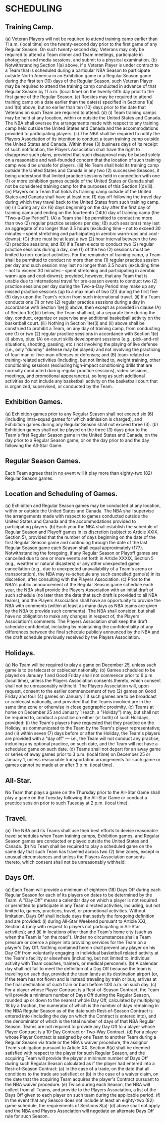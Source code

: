 # SCHEDULING

## Training Camp.

(a) Veteran Players will not be required to attend training camp earlier than 11 a.m. (local time) on the twenty-second day prior to the first game of any Regular Season. On such twenty-second day, Veterans may only be required to attend a Team dinner and Team meetings, participate in photograph and media sessions, and submit to a physical examination.
(b) Notwithstanding Section 1(a) above, if a Veteran Player is under contract to a Team that is scheduled during a particular NBA Season to participate outside North America in an Exhibition game or a Regular Season game during the first ten (10) days of the Regular Season, such Veteran Player may be required to attend the training camp conducted in advance of that Regular Season by 11 a.m. (local time) on the twenty-fifth day prior to the first game of the Regular Season.
(c) Rookies may be required to attend training camp on a date earlier than the date(s) specified in Sections 1(a) and 1(b) above, but no earlier than ten (10) days prior to the date that Veterans on such Team are required to attend.
(d) (i) Team training camps may be held at any location, within or outside the United States and Canada. The NBA shall oversee the arrangements made with respect to any training camp held outside the United States and Canada and the accommodations provided to participating players.
    (ii) The NBA shall be required to notify the Players Association of its intention to conduct a team training camp outside the United States and Canada. Within three (3) business days of its receipt of such notification, the Players Association shall have the right to disapprove such plans, provided that such disapproval may be based solely on a reasonable and well-founded concern that the location of such training camp would be unsafe for players.
    (iii) No Team shall hold its training camp outside the United States and Canada in any two (2) successive Seasons, it being understood that limited practice sessions held in connection with one (1) or more exhibition games outside of the United States or Canada shall not be considered training camp for the purposes of this Section 1(d)(iii).
    (iv) Players on a Team that holds its training camp outside of the United States and Canada shall have at least one (1) day off following the travel day during which they travel back to the United States from such training camp.
(e) (i) During any six (6) days beginning on the day after the first day of training camp and ending on the fourteenth (14th) day of training camp (the "Two-a-Day Period"): (A) a Team shall be permitted to conduct no more than two (2) regular practice sessions per day; (B) such session(s) may last an aggregate of no longer than 3.5 hours (excluding time – not to exceed 30 minutes – spent stretching and participating in aerobic warm-ups and cool-downs); (C) there must be at least a two (2) hour interval between the two (2) practice sessions; and (D) if a Team elects to conduct two (2) regular practice sessions during a day, one (1) of the two (2) sessions must be limited to non-contact activities. For the remainder of training camp, a Team shall be permitted to conduct no more than one (1) regular practice session per day and such session may last no longer than 3.5 hours (excluding time – not to exceed 30 minutes – spent stretching and participating in aerobic warm-ups and cool-downs); provided, however, that any Team that is unable due to international travel for pre-season events to conduct two (2) practice sessions per day during the Two-a-Day Period may make up any missed practice sessions (up to a maximum of two (2)) during the first five (5) days upon the Team's return from such international travel.
    (ii) If a Team conducts one (1) or two (2) regular practice sessions during a day in accordance with Section 1(e)(i) above, then except as provided in clause (A) of Section 1(e)(iii) below, the Team shall not, at a separate time during the day, conduct, organize or supervise any additional basketball activity on the basketball court.
    (iii) Nothing in Section 1(e)(i) and (ii) above shall be construed to prohibit a Team, on any day of training camp, from conducting one (1) or two (2) regular practice sessions in accordance with Section 1(e)(i) above, plus:
        (A) on-court skills development sessions (e.g., pick-and-roll situations, shooting, passing, etc.) not involving the playing of live defense (i.e., only "dummy" defense may be played) and not involving the practicing of four-man or five-man offenses or defenses; and
        (B) team-related or training-related activities (including, but not limited to, weight training, other conditioning sessions (excluding high-impact conditioning drills that are normally conducted during regular practice sessions), video sessions, meetings, and promotional appearances), so long as such additional activities do not include any basketball activity on the basketball court that is organized, supervised, or conducted by the Team.

## Exhibition Games.

(a) Exhibition games prior to any Regular Season shall not exceed six (6) (including intra-squad games for which admission is charged), and Exhibition games during any Regular Season shall not exceed three (3).
(b) Exhibition games shall not be played on the three (3) days prior to the Team's first Regular Season game in the United States and Canada, on the day prior to a Regular Season game, or on the day prior to and the day following the All-Star Game.

## Regular Season Games.

Each Team agrees that in no event will it play more than eighty-two (82) Regular Season games.

## Location and Scheduling of Games.

(a) Exhibition and Regular Season games may be conducted at any location, within or outside the United States and Canada. The NBA shall supervise the arrangements made with respect to games conducted outside the United States and Canada and the accommodations provided to participating players.
(b) Each year the NBA shall establish the schedule of Regular Season and Playoff games in its discretion (subject to Article XXIX, Section 5), provided that the number of days beginning on the date of the first Regular Season game and continuing through the date of the last Regular Season game each Season shall equal approximately (177). Notwithstanding the foregoing, if any Regular Season or Playoff games are cancelled due to one or more events set forth in Article XXXIX, Section 5 (e.g., weather or natural disasters) or any other unexpected game cancellation (e.g., due to unexpected unavailability of a Team's arena or transportation), the NBA may re-schedule any such cancelled game(s) in its discretion, after consulting with the Players Association.
(c) Prior to the NBA's public announcement of the Regular Season game schedule each year, the NBA shall provide the Players Association with an initial draft of such schedule (no later than the date that such draft is provided to all NBA teams), and the Players Association shall have an opportunity to provide the NBA with comments (within at least as many days as NBA teams are given by the NBA to provide such comments). The NBA shall consider, but shall have no obligation to make any changes in respect of, the Players Association's comments. The Players Association shall keep the draft schedule confidential, including by maintaining the confidentiality of any differences between the final schedule publicly announced by the NBA and the draft schedule previously received by the Players Association.

## Holidays.

(a) No Team will be required to play a game on December 25, unless such game is to be telecast or cablecast nationally.
(b) Games scheduled to be played on January 1 and Good Friday shall not commence prior to 6 p.m. (local time), unless the Players Association consents thereto, which consent shall not be unreasonably withheld. The Players Association will, upon request, consent to the earlier commencement of two (2) games on Good Friday and four (4) games on January 1 if such games are to be broadcast or cablecast nationally, and provided that the Teams involved are in the same time zone or otherwise in close geographic proximity.
(c) Teams at home on December 25 and January 1 (each, a "Holiday") may, but shall not be required to, conduct a practice on either (or both) of such Holidays, provided: (i) the Team's players have requested that they practice on the Holiday, as communicated to the Team by the Team's player representative; and (ii) within seven (7) days before or after the Holiday, the Team's players are provided with a "day off" — i.e., the Team will not conduct any practice, including any optional practice, on such date, and the Team will not have a scheduled game on such date.
(d) Teams shall not depart for an away game or series of away games prior to 3 p.m. (local time) on December 25 or January 1, unless reasonable transportation arrangements for such game or games cannot be made at or after 3 p.m. (local time).

## All-Star.

No Team that plays a game on the Thursday prior to the All-Star Game shall play a game on the Tuesday following the All-Star Game or conduct a practice session prior to such Tuesday at 2 p.m. (local time).

## Travel.

(a) The NBA and its Teams shall use their best efforts to devise reasonable travel schedules when Team training camps, Exhibition games, and Regular Season games are conducted or played outside the United States and Canada.
(b) No Team shall be required to play a scheduled game on the same day that such Team has traveled across two (2) time zones, except in unusual circumstances and unless the Players Association consents thereto, which consent shall not be unreasonably withheld.

## Days Off.

(a) Each Team will provide a minimum of eighteen (18) Days Off during each Regular Season for each of its players on dates to be determined by the Team. A "Day Off" means a calendar day on which a player is not required or permitted to participate in any Team directed activities, including, but not limited to, games, practices, travel, or promotional activities. Without limitation, Days Off shall include days that satisfy the foregoing definition and are provided: (i) during All-Star Weekend pursuant to Article XXI, Section 4 (only with respect to players not participating in All-Star activities); and (ii) in locations other than the Team's home city (such as when the Team is "on the road"). Under no circumstances shall a Team pressure or coerce a player into providing services for the Team on a player's Day Off. Nothing contained herein shall prevent any player on his Day Off from voluntarily engaging in individual basketball related activity at the Team's facility or elsewhere (including, but not limited to, individual activity with Team coaches, trainers, or medical personnel).
(b) A calendar day shall not fail to meet the definition of a Day Off because the team is traveling on such day, provided the team lands at its destination airport (or, if the team has not flown and is instead traveling by train or bus, arrives at the final destination of such train or bus) before 1:00 a.m. on such day.
(c) For a player whose Player Contract is a Rest-of-Season Contract, the Team will provide a minimum number of Days Off during the Regular Season, rounded up or down to the nearest whole Day Off, calculated by multiplying 18 by a fraction, the numerator of which is the number of days remaining in the NBA Regular Season as of the date such Rest-of-Season Contract is entered into (including the day on which the Contract is entered into), and the denominator of which is the total number of days of that NBA Regular Season. Teams are not required to provide any Day Off to a player whose Player Contract is a 10-Day Contract or Two-Way Contract.
(d) For a player whose Player Contract is assigned by one Team to another Team during a Regular Season via trade or the NBA's waiver procedure, the assignor Team's obligation pursuant to Article XX, Section 8(a) shall be deemed satisfied with respect to the player for such Regular Season, and the acquiring Team will provide the player a minimum number of Days Off during such Regular Season calculated as if the player had entered into a Rest-of-Season Contract: (a) in the case of a trade, on the date that all conditions to the trade are satisfied; or (b) in the case of a waiver claim, on the date that the acquiring Team acquires the player's Contract pursuant to the NBA waiver procedure.
(e) Twice during each Season, the NBA will collect from all Teams, and provide to the Players Association, a list of the Days Off given to each player on such team during the applicable period.
(f) In the event that any Season does not include at least an eighty-two (82) game schedule, the requirements of Sections 8(a)-(d) above shall not apply and the NBA and Players Association will negotiate an alternate Days Off rule for such Season.
